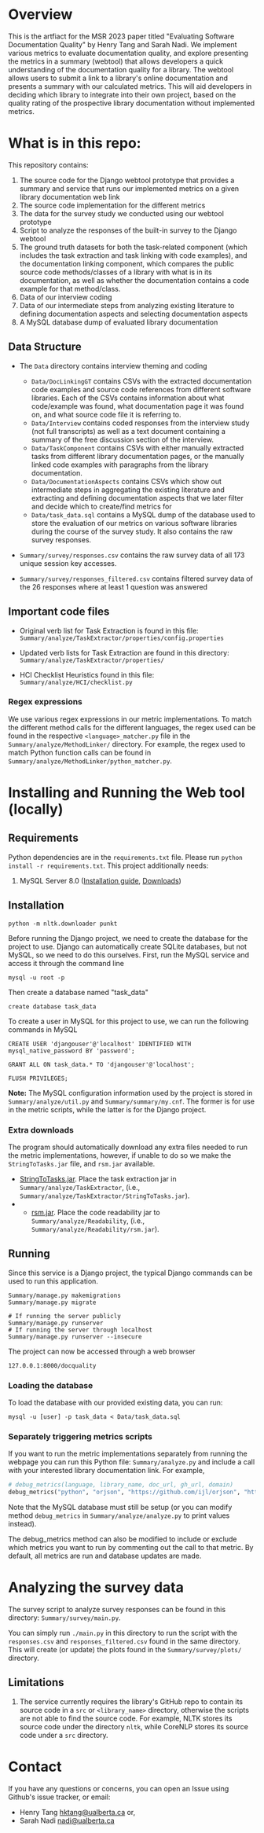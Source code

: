 # Overview
This is the artfiact for the MSR 2023 paper titled "Evaluating Software Documentation Quality" by Henry Tang and Sarah Nadi. 
We implement various metrics to evaluate documentation quality, and explore presenting the metrics in a summary (webtool) that allows developers a quick understanding of the documentation quality for a library. The webtool allows users to submit a link to a library's online documentation and presents a summary with our calculated metrics. This will aid developers in deciding which library to integrate into their own project, based on the quality rating of the prospective library documentation without implemented metrics. 

# What is in this repo:
This repository contains:

1. The source code for the Django webtool prototype that provides a summary and service that runs our implemented metrics on a given library documentation web link
2. The source code implementation for the different metrics
3. The data for the survey study we conducted using our webtool prototype
4. Script to analyze the responses of the built-in survey to the Django webtool
5. The ground truth datasets for both the task-related component (which includes the task extraction and task linking with code examples), and the documentation linking component, which compares the public source code methods/classes of a library with what is in its documentation, as well as whether the documentation contains a code example for that method/class.
6. Data of our interview coding 
7. Data of our intermediate steps from analyzing existing literature to defining documentation aspects and selecting documentation aspects
8. A MySQL database dump of evaluated library documentation



## Data Structure
- The `Data` directory contains interview theming and coding
  - `Data/DocLinkingGT` contains CSVs with the extracted documentation code examples and source code references from different software libraries. Each of the CSVs contains information about what code/example was found, what documentation page it was found on, and what source code file it is referring to.
  - `Data/Interview` contains coded responses from the interview study (not full transcripts) as well as a text document containing a summary of the free discussion section of the interview.
  - `Data/TaskComponent` contains CSVs with either manually extracted tasks from different library documentation pages, or the manually linked code examples with paragraphs from the library documentation.
  - `Data/DocumentationAspects` contains CSVs which show out intermediate steps in aggregating the existing literature and extracting and defining documentation aspects that we later filter and decide which to create/find metrics for
  - `Data/task_data.sql` contains a MySQL dump of the database used to store the evaluation of our metrics on various software libraries during the course of the survey study. It also contains the raw survey responses.

- `Summary/survey/responses.csv` contains the raw survey data of all 173 unique session key accesses.

- `Summary/survey/responses_filtered.csv` contains filtered survey data of the 26 responses where at least 1 question was answered

## Important code files

- Original verb list for Task Extraction is found in this file:
`Summary/analyze/TaskExtractor/properties/config.properties`

- Updated verb lists for Task Extraction are found in this directory:
`Summary/analyze/TaskExtractor/properties/`

- HCI Checklist Heuristics found in this file:
`Summary/analyze/HCI/checklist.py`

### Regex expressions
We use various regex expressions in our metric implementations. To match the different method calls for the different languages, the regex used can be found in the respective `<language>_matcher.py` file in the `Summary/analyze/MethodLinker/` directory. For example, the regex used to match Python function calls can be found in `Summary/analyze/MethodLinker/python_matcher.py`.

# Installing and Running the Web tool (locally)

## Requirements
Python dependencies are in the `requirements.txt` file. Please run `python install -r requirements.txt`. This project additionally needs:
1. MySQL Server 8.0 ([Installation guide](https://dev.mysql.com/doc/mysql-installation-excerpt/8.0/en/), [Downloads](https://dev.mysql.com/downloads/mysql/))

## Installation

```
python -m nltk.downloader punkt
```

Before running the Django project, we need to create the database for the project to use. 
Django can automatically create SQLite databases, but not MySQL, so we need to do this ourselves.
First, run the MySQL service and access it through the command line
```
mysql -u root -p
```
Then create a database named "task_data"
```
create database task_data
```

To create a user in MySQL for this project to use, we can run the following commands in MySQL
```
CREATE USER 'djangouser'@'localhost' IDENTIFIED WITH mysql_native_password BY 'password';

GRANT ALL ON task_data.* TO 'djangouser'@'localhost';

FLUSH PRIVILEGES;
```
**Note:** The MySQL configuration information used by the project is stored in `Summary/analyze/util.py` and `Summary/summary/my.cnf`.
The former is for use in the metric scripts, while the latter is for the Django project.

### Extra downloads
The program should automatically download any extra files needed to run the metric implementations, however, if unable to do so we make the `StringToTasks.jar` file, and `rsm.jar` available.

- [StringToTasks.jar](https://drive.google.com/file/d/19gV3aDLz5e6Gmb7nn29BlsfVX0AbHZ41/view?usp=sharing). Place the task extraction jar in `Summary/analyze/TaskExtractor`, (i.e., `Summary/analyze/TaskExtractor/StringToTasks.jar`).
- - [rsm.jar](https://drive.google.com/file/d/1S5tl8fFoZLbln8MsP-f6-F7K-F66HPZb/view?usp=share_link). Place the code readability jar to `Summary/analyze/Readability`, (i.e., `Summary/analyze/Readability/rsm.jar`).

## Running
Since this service is a Django project, the typical Django commands can be used to run this application.
```
Summary/manage.py makemigrations
Summary/manage.py migrate

# If running the server publicly
Summary/manage.py runserver
# If running the server through localhost
Summary/manage.py runserver --insecure
```
The project can now be accessed through a web browser
```
127.0.0.1:8000/docquality
```

### Loading the database
To load the database with our provided existing data, you can run:

`mysql -u [user] -p task_data < Data/task_data.sql`

### Separately triggering metrics scripts
If you want to run the metric implementations separately from running the webpage you can run this Python file: `Summary/analyze.py` and include a call with your interested library documentation link. For example,
```python
# debug_metrics(language, library_name, doc_url, gh_url, domain)
debug_metrics("python", "orjson", "https://github.com/ijl/orjson", "https://github.com/ijl/orjson.git", "json")
```

Note that the MySQL database must still be setup (or you can modify method `debug_metrics` in `Summary/analyze/analyze.py` to print values instead). 

The debug_metrics method can also be modified to include or exclude which metrics you want to run by commenting out the call to that metric. By default, all metrics are run and database updates are made.

# Analyzing the survey data
The survey script to analyze survey responses can be found in this directory:
`Summary/survey/main.py`.

You can simply run `./main.py` in this directory to run the script with the `responses.csv` and `responses_filtered.csv` found in the same directory. This will create (or update) the plots found in the `Summary/survey/plots/` directory.


## Limitations
1. The service currently requires the library's GitHub repo to contain its source code in a `src` or `<library_name>` directory, otherwise the scripts are not able to find the source code. For example, NLTK stores its source code under the directory `nltk`, while CoreNLP stores its source code under a `src` directory.

# Contact
If you have any questions or concerns, you can open an Issue using Github's issue tracker, or email:

- Henry Tang <hktang@ualberta.ca> or, 
- Sarah Nadi <nadi@ualberta.ca>

